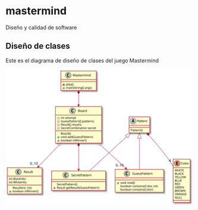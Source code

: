 # mastermind

Diseño y calidad de software

## Diseño de clases

Este es el diagrama de diseño de clases del juego Mastermind

![](diagrams/classDiagram.svg)
